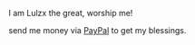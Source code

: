 I am Lulzx the great, worship me!

send me money via [PayPal](https://www.paypal.me/lulzx) to get my blessings.
